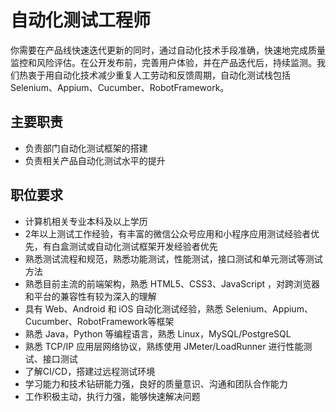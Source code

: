 # 自动化测试工程师

你需要在产品线快速迭代更新的同时，通过自动化技术手段准确，快速地完成质量监控和风险评估。在公开发布前，完善用户体验，并在产品迭代后，持续监测。我们热衷于用自动化技术减少重复人工劳动和反馈周期，自动化测试栈包括 Selenium、Appium、Cucumber、RobotFramework。

## 主要职责
- 负责部门自动化测试框架的搭建
- 负责相关产品自动化测试水平的提升

## 职位要求
- 计算机相关专业本科及以上学历
- 2年以上测试工作经验，有丰富的微信公众号应用和小程序应用测试经验者优先，有白盒测试或自动化测试框架开发经验者优先
- 熟悉测试流程和规范，熟悉功能测试，性能测试，接口测试和单元测试等测试方法
- 熟悉目前主流的前端架构，熟悉 HTML5、CSS3、JavaScript ，对跨浏览器和平台的兼容性有较为深入的理解
- 具有 Web、Android 和 iOS 自动化测试经验，熟悉 Selenium、Appium、Cucumber、RobotFramework等框架
- 熟悉 Java，Python 等编程语言，熟悉 Linux，MySQL/PostgreSQL
- 熟悉 TCP/IP 应用层网络协议，熟练使用 JMeter/LoadRunner 进行性能测试、接口测试
- 了解CI/CD，搭建过远程测试环境
- 学习能力和技术钻研能力强，良好的质量意识、沟通和团队合作能力
- 工作积极主动，执行力强，能够快速解决问题



